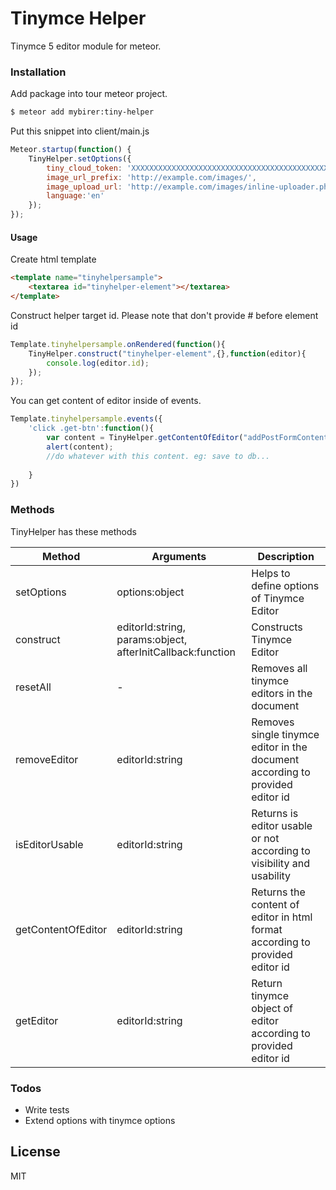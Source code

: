 # Tinymce Helper

Tinymce 5 editor module for meteor.

### Installation

Add package into tour meteor project.

```sh
$ meteor add mybirer:tiny-helper
```

Put this snippet into client/main.js
```js
Meteor.startup(function() {
	TinyHelper.setOptions({
		tiny_cloud_token: 'XXXXXXXXXXXXXXXXXXXXXXXXXXXXXXXXXXXXXXXXXXXXXX', //tinymce cloud token. this is required to initialization
		image_url_prefix: 'http://example.com/images/',
		image_upload_url: 'http://example.com/images/inline-uploader.php',
		language:'en'
	});
});
```

#### Usage

Create html template
```html
<template name="tinyhelpersample">
    <textarea id="tinyhelper-element"></textarea>
</template>
```

Construct helper target id. Please note that don't provide # before element id
```js
Template.tinyhelpersample.onRendered(function(){
    TinyHelper.construct("tinyhelper-element",{},function(editor){
        console.log(editor.id);
    });
});
```

You can get content of editor inside of events.
```js
Template.tinyhelpersample.events({
    'click .get-btn':function(){
        var content = TinyHelper.getContentOfEditor("addPostFormContent");
        alert(content);
        //do whatever with this content. eg: save to db...
        
    }
})
```

### Methods

TinyHelper has these methods

| Method | Arguments | Description |
| ------ | ------ | ------ |
| setOptions | options:object | Helps to define options of Tinymce Editor
| construct | editorId:string, params:object, afterInitCallback:function| Constructs Tinymce Editor
| resetAll | - | Removes all tinymce editors in the document
| removeEditor | editorId:string | Removes single tinymce editor in the document according to provided editor id
| isEditorUsable | editorId:string | Returns is editor usable or not according to visibility and usability
| getContentOfEditor | editorId:string | Returns the content of editor in html format according to provided editor id
| getEditor | editorId:string | Return tinymce object of editor according to provided editor id

### Todos

 - Write tests
 - Extend options with tinymce options

License
----

MIT
